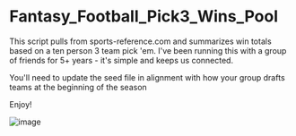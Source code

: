 # Fantasy_Football_Pick3_Wins_Pool

This script pulls from sports-reference.com and summarizes win totals based on a ten person 3 team pick 'em. I've been running this with a group of friends for 5+ years - it's simple and keeps us connected. 

You'll need to update the seed file in alignment with how your group drafts teams at the beginning of the season

Enjoy!

![image](https://github.com/sagarsuri89/Fantasy_Football_Wins_Pool/assets/84547486/972a4023-3884-4132-a080-396435202a08)
